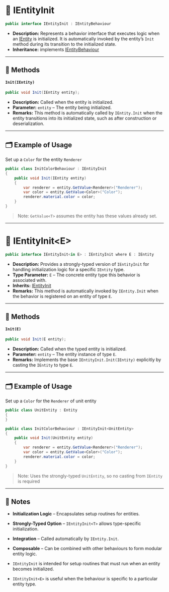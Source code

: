 # 🧩️ IEntityInit

```csharp
public interface IEntityInit : IEntityBehaviour
```

- **Description:** Represents a behavior interface that executes logic when an [IEntity](../Entities/IEntity.md) is
  initialized. It is
  automatically invoked by the entity’s `Init` method during its transition to the initialized state.
- **Inheritance:** implements [IEntityBehaviour](IEntityBehaviour.md)

---

## 🏹 Methods

#### `Init(IEntity)`

```csharp
public void Init(IEntity entity);
```

- **Description:** Called when the entity is initialized.
- **Parameter:** `entity` – The entity being initialized.
- **Remarks:** This method is automatically called by `IEntity.Init` when the entity transitions into its initialized
  state, such as after construction or deserialization.

---

## 🗂 Example of Usage

Set up a `Color` for the entity `Renderer`

```csharp
public class InitColorBehaviour : IEntityInit
{
    public void Init(IEntity entity)
    {
        var renderer = entity.GetValue<Renderer>("Renderer");
        var color = entity.GetValue<Color>("Color");
        renderer.material.color = color;
    }
}
```

> Note: `GetValue<T>` assumes the entity has these values already set.

---

#  🧩 IEntityInit&lt;E&gt;

```csharp
public interface IEntityInit<in E> : IEntityInit where E : IEntity
```

- **Description:** Provides a strongly-typed version of `IEntityInit` for handling initialization logic for a specific
  `IEntity` type.
- **Type Parameter:** `E` – The concrete entity type this behavior is associated with.
- **Inherits:** [IEntityInit](#entity-init)
- **Remarks:** This method is automatically invoked by `IEntity.Init` when the behavior is registered on an entity of
  type `E`.

---

## 🏹 Methods

#### `Init(E)`

```csharp
public void Init(E entity);
```

- **Description:** Called when the typed entity is initialized.
- **Parameter:** `entity` – The entity instance of type `E`.
- **Remarks:** Implements the base `IEntityInit.Init(IEntity)` explicitly by casting the `IEntity` to type `E`.

---

## 🗂 Example of Usage

Set up a `Color` for the `Renderer` of unit entity

```csharp
public class UnitEntity : Entity
{
}
```

```csharp
public class InitColorBehaviour : IEntityInit<UnitEntity>
{
    public void Init(UnitEntity entity)
    {
        var renderer = entity.GetValue<Renderer>("Renderer");
        var color = entity.GetValue<Color>("Color");
        renderer.material.color = color;
    }
}
```

> Note: Uses the strongly-typed `UnitEntity`, so no casting from `IEntity` is required


---

## 📝 Notes

- **Initialization Logic** – Encapsulates setup routines for entities.
- **Strongly-Typed Option** – `IEntityInit<T>` allows type-specific initialization.
- **Integration** – Called automatically by `IEntity.Init`.
- **Composable** – Can be combined with other behaviours to form modular entity logic.

- `IEntityInit` is intended for setup routines that must run when an entity becomes initialized.
- `IEntityInit<E>` is useful when the behaviour is specific to a particular entity type.
